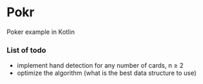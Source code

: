 # Pokr
Poker example in Kotlin

### List of todo
- implement hand detection for any number of cards, n ≥ 2
- optimize the algorithm (what is the best data structure to use)